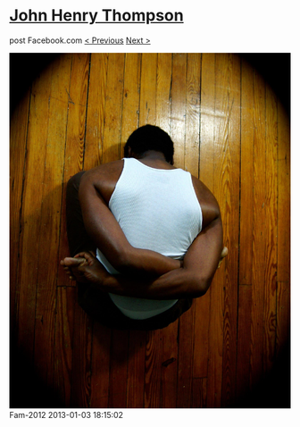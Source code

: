 # [John Henry Thompson](../README.md)
post Facebook.com
[< Previous](2013-01-03-1.md) [Next >](2013-01-03-3.md)

[![](../media/2013-01-03/Fam-2013.jpg)](../README.md)
Fam-2012
2013-01-03 18:15:02